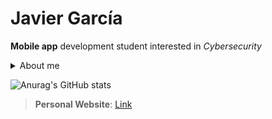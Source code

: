 # Javier García

**Mobile app** development student interested in *Cybersecurity* 

<details><summary>About me</summary>

  - 19 yo
  - Technical Degree in Mobile Apps Development(in progress)

</details>

![Anurag's GitHub stats](https://github-readme-stats.vercel.app/api?username=Javierg-g&show_icons=true&theme=dark&hide=prs,issues,contribs&title_color=74D0FF&text_color=34FD6E&icon_color=FF2B2B&border_color=FFE700&bg_color=DEG,000000,161616)

<!--[![Top Langs](https://github-readme-stats.vercel.app/api/top-langs/?username=Javierg-g&layout=compact)](https://github.com/anuraghazra/github-readme-stats)-->
>**Personal Website**: [Link](https://javierg-g.github.io)

